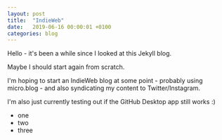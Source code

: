 ```yaml
---
layout: post
title:  "IndieWeb"
date:   2019-06-16 00:00:01 +0100
categories: blog
---
```


Hello - it's been a while since I looked at this Jekyll blog.

Maybe I should start again from scratch.

I'm hoping to start an IndieWeb blog at some point - probably using micro.blog - and also syndicating my content to Twitter/Instagram.

I'm also just currently testing out if the GitHub Desktop app still works :)

* one
* two
* three
